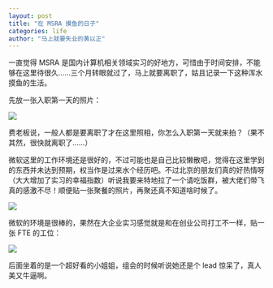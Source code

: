 ```yaml
---
layout: post
title: "在 MSRA 摸鱼的日子"
categories: life
author: "马上就要失业的黄以正"
---
```


一直觉得 MSRA 是国内计算机相关领域实习的好地方，可惜由于时间安排，不能够在这里待很久……三个月转眼就过了，马上就要离职了，姑且记录一下这种浑水摸鱼的生活。

先放一张入职第一天的照片：

![](https://i.loli.net/2019/09/07/aoKgTB6xdzkhetW.png)

费老板说，一般人都是要离职了才在这里照相，你怎么入职第一天就来拍？（果不其然，很快就离职了……）

微软这里的工作环境还是很好的，不过可能也是自己比较懒散吧，觉得在这里学到的东西并未达到预期，权当作是过来水个经历吧。不过北京的朋友们真的好热情呀（大大增加了实习的幸福指数）听说我要来特地拉了一个请吃饭群，被大佬们带飞真的感激不尽！顺便贴一张聚餐的照片，再聚还真不知道啥时候了。

![](https://i.loli.net/2019/09/07/g54h3yvIfWEdsnC.jpg)

微软的环境是很棒的，果然在大企业实习感觉就是和在创业公司打工不一样，贴一张 FTE 的工位：

![](https://i.loli.net/2019/09/07/jSkLsQVd9UDcXoG.png)

后面坐着的是一个超好看的小姐姐，组会的时候听说她还是个 lead 惊呆了，真人美又牛逼啊。



